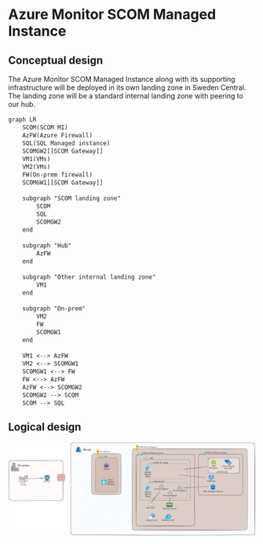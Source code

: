 # Azure Monitor SCOM Managed Instance

## Conceptual design

The Azure Monitor SCOM Managed Instance along with its supporting infrastructure will be deployed in its own landing zone in Sweden Central. 
The landing zone will be a standard internal landing zone with peering to our hub.

```mermaid
graph LR
    SCOM(SCOM MI)
    AzFW(Azure Firewall)
    SQL(SQL Managed instance)
    SCOMGW2[[SCOM Gateway]]
    VM1(VMs)
    VM2(VMs)
    FW(On-prem firewall)
    SCOMGW1[[SCOM Gateway]]

    subgraph "SCOM landing zone"
        SCOM
        SQL
        SCOMGW2
    end

    subgraph "Hub"
        AzFW
    end

    subgraph "Other internal landing zone"
        VM1
    end

    subgraph "On-prem"
        VM2
        FW
        SCOMGW1
    end

    VM1 <--> AzFW
    VM2 <--> SCOMGW1
    SCOMGW1 <--> FW
    FW <--> AzFW
    AzFW <--> SCOMGW2
    SCOMGW2 --> SCOM
    SCOM --> SQL

```

## Logical design

![Logical design](Logical.png)